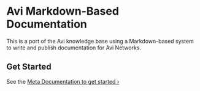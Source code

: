 # Avi Markdown-Based Documentation

This is a port of the Avi knowledge base using a Markdown-based system to write and publish documentation for Avi Networks.

## Get Started

See the <a href="http://docs.aviplayground.com/docs/latest/meta">Meta Documentation to get started &rsaquo;</a>
